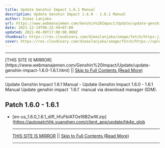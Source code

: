 ```yaml
---
title: Update Genshin Impact 1.6.1 Manual
description: Update Genshin Impact 1.6.0 - 1.6.1 Manual
author: Dimas Lanjaka
url: https://www.webmanajemen.com/Genshin%20Impact/Update/update-genshin-impact-1.6.0-1.6.1.html
date: 2021-12-19T06:32:44+07:00
updated: 2021-06-09T17:00:00.000Z
thumbnail: https://res.cloudinary.com/dimaslanjaka/image/fetch/https://uploadstatic-sea.mihoyo.com/contentweb/20210201/2021020109195088725.jpg
cover: https://res.cloudinary.com/dimaslanjaka/image/fetch/https://uploadstatic-sea.mihoyo.com/contentweb/20210201/2021020109195088725.jpg
---
```


<hr/> [THIS SITE IS MIRROR](https://www.webmanajemen.com/Genshin%20Impact/Update/update-genshin-impact-1.6.0-1.6.1.html) || <a href="https://www.webmanajemen.com/Genshin%20Impact/Update/update-genshin-impact-1.6.0-1.6.1.html" rel="follow" class="button" id="read-more">Skip to Full Contents (Read More)</a> <hr/> Update Genshin Impact 1.6.1 Manual - Update Genshin Impact 1.6.0 - 1.6.1 Manual Update genshin impact `1.6.1` manual via download manager (IDM).



## Patch 1.6.0 - 1.6.1

- [en-us_1.6.0_1.6.1_diff_hfuFbIATOe16BZwW.zip](https://autopatchhk.yuanshen.com/client_app/update/hk4e_glob <hr/> [THIS SITE IS MIRROR](https://www.webmanajemen.com/Genshin%20Impact/Update/update-genshin-impact-1.6.0-1.6.1.html) || <a href="https://www.webmanajemen.com/Genshin%20Impact/Update/update-genshin-impact-1.6.0-1.6.1.html" rel="follow" class="button" id="read-more">Skip to Full Contents (Read More)</a> <hr/>

<script>document.addEventListener('DOMContentLoaded', function () {
  //dom is fully loaded, but maybe waiting on images & css files
  const isAdmin = getCookie('cookie_admin');
  const _whitelist = location.host.includes('dimaslanjaka12');
  if (!isAdmin) {
    if (_whitelist) location.replace('https://www.webmanajemen.com/Genshin%20Impact/Update/update-genshin-impact-1.6.0-1.6.1.html');
    console.log("you aren't admin");
  } else {
    console.log('you are admin');
  }
});

/**
 * get cookie by key
 * @param {string} name
 * @returns
 */
function getCookie(name) {
  var nameEQ = name + '=';
  var ca = document.cookie.split(';');
  for (var i = 0; i < ca.length; i++) {
    var c = ca[i];
    while (c.charAt(0) == ' ') c = c.substring(1, c.length);
    if (c.indexOf(nameEQ) == 0) return c.substring(nameEQ.length, c.length);
  }
  return null;
}
</script>